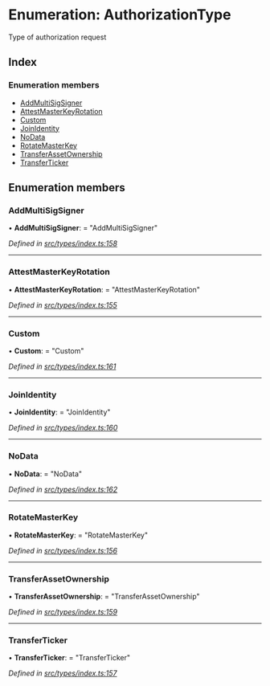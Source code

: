 # Enumeration: AuthorizationType

Type of authorization request

## Index

### Enumeration members

* [AddMultiSigSigner](authorizationtype.md#addmultisigsigner)
* [AttestMasterKeyRotation](authorizationtype.md#attestmasterkeyrotation)
* [Custom](authorizationtype.md#custom)
* [JoinIdentity](authorizationtype.md#joinidentity)
* [NoData](authorizationtype.md#nodata)
* [RotateMasterKey](authorizationtype.md#rotatemasterkey)
* [TransferAssetOwnership](authorizationtype.md#transferassetownership)
* [TransferTicker](authorizationtype.md#transferticker)

## Enumeration members

###  AddMultiSigSigner

• **AddMultiSigSigner**: = "AddMultiSigSigner"

*Defined in [src/types/index.ts:158](https://github.com/PolymathNetwork/polymesh-sdk/blob/36c7bf5/src/types/index.ts#L158)*

___

###  AttestMasterKeyRotation

• **AttestMasterKeyRotation**: = "AttestMasterKeyRotation"

*Defined in [src/types/index.ts:155](https://github.com/PolymathNetwork/polymesh-sdk/blob/36c7bf5/src/types/index.ts#L155)*

___

###  Custom

• **Custom**: = "Custom"

*Defined in [src/types/index.ts:161](https://github.com/PolymathNetwork/polymesh-sdk/blob/36c7bf5/src/types/index.ts#L161)*

___

###  JoinIdentity

• **JoinIdentity**: = "JoinIdentity"

*Defined in [src/types/index.ts:160](https://github.com/PolymathNetwork/polymesh-sdk/blob/36c7bf5/src/types/index.ts#L160)*

___

###  NoData

• **NoData**: = "NoData"

*Defined in [src/types/index.ts:162](https://github.com/PolymathNetwork/polymesh-sdk/blob/36c7bf5/src/types/index.ts#L162)*

___

###  RotateMasterKey

• **RotateMasterKey**: = "RotateMasterKey"

*Defined in [src/types/index.ts:156](https://github.com/PolymathNetwork/polymesh-sdk/blob/36c7bf5/src/types/index.ts#L156)*

___

###  TransferAssetOwnership

• **TransferAssetOwnership**: = "TransferAssetOwnership"

*Defined in [src/types/index.ts:159](https://github.com/PolymathNetwork/polymesh-sdk/blob/36c7bf5/src/types/index.ts#L159)*

___

###  TransferTicker

• **TransferTicker**: = "TransferTicker"

*Defined in [src/types/index.ts:157](https://github.com/PolymathNetwork/polymesh-sdk/blob/36c7bf5/src/types/index.ts#L157)*
